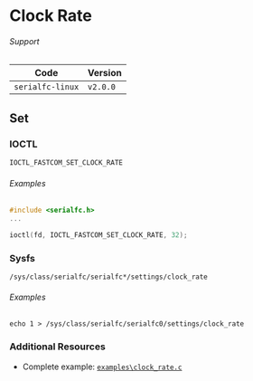 # Clock Rate

###### Support
| Code         | Version
| ------------ | --------
| `serialfc-linux` | `v2.0.0`



## Set
### IOCTL
```c
IOCTL_FASTCOM_SET_CLOCK_RATE
```

###### Examples
```c
#include <serialfc.h>
...

ioctl(fd, IOCTL_FASTCOM_SET_CLOCK_RATE, 32);
```

### Sysfs
```
/sys/class/serialfc/serialfc*/settings/clock_rate
```

###### Examples
```
echo 1 > /sys/class/serialfc/serialfc0/settings/clock_rate
```


### Additional Resources
- Complete example: [`examples\clock_rate.c`](https://github.com/commtech/serialfc-linux/blob/master/examples/clock_rate.c)
